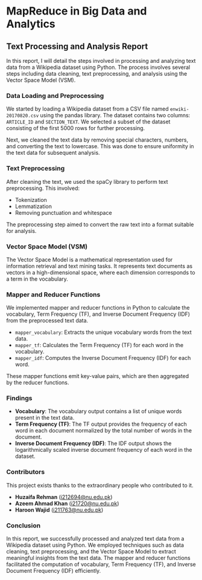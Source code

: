  # MapReduce in Big Data and Analytics
## Text Processing and Analysis Report

In this report, I will detail the steps involved in processing and analyzing text data from a Wikipedia dataset using Python. The process involves several steps including data cleaning, text preprocessing, and analysis using the Vector Space Model (VSM).

### Data Loading and Preprocessing

We started by loading a Wikipedia dataset from a CSV file named `enwiki-20170820.csv` using the pandas library. The dataset contains two columns: `ARTICLE_ID` and `SECTION_TEXT`. We selected a subset of the dataset consisting of the first 5000 rows for further processing.

Next, we cleaned the text data by removing special characters, numbers, and converting the text to lowercase. This was done to ensure uniformity in the text data for subsequent analysis.

### Text Preprocessing

After cleaning the text, we used the spaCy library to perform text preprocessing. This involved:

- Tokenization
- Lemmatization
- Removing punctuation and whitespace

The preprocessing step aimed to convert the raw text into a format suitable for analysis.

### Vector Space Model (VSM)

The Vector Space Model is a mathematical representation used for information retrieval and text mining tasks. It represents text documents as vectors in a high-dimensional space, where each dimension corresponds to a term in the vocabulary.

### Mapper and Reducer Functions

We implemented mapper and reducer functions in Python to calculate the vocabulary, Term Frequency (TF), and Inverse Document Frequency (IDF) from the preprocessed text data.

- `mapper_vocabulary`: Extracts the unique vocabulary words from the text data.
- `mapper_tf`: Calculates the Term Frequency (TF) for each word in the vocabulary.
- `mapper_idf`: Computes the Inverse Document Frequency (IDF) for each word.

These mapper functions emit key-value pairs, which are then aggregated by the reducer functions.

### Findings

- **Vocabulary**: The vocabulary output contains a list of unique words present in the text data.
- **Term Frequency (TF)**: The TF output provides the frequency of each word in each document normalized by the total number of words in the document.
- **Inverse Document Frequency (IDF)**: The IDF output shows the logarithmically scaled inverse document frequency of each word in the dataset.

### Contributors

This project exists thanks to the extraordinary people who contributed to it.

- **Huzaifa Rehman** ([i212694@nu.edu.pk](mailto:i212694@nu.edu.pk))
- **Azeem Ahmad Khan** ([i21720@nu.edu.pk](mailto:i21720@nu.edu.pk))
- **Haroon Wajid** ([i211763@nu.edu.pk](mailto:i211763@nu.edu.pk))

### Conclusion

In this report, we successfully processed and analyzed text data from a Wikipedia dataset using Python. We employed techniques such as data cleaning, text preprocessing, and the Vector Space Model to extract meaningful insights from the text data. The mapper and reducer functions facilitated the computation of vocabulary, Term Frequency (TF), and Inverse Document Frequency (IDF) efficiently.
